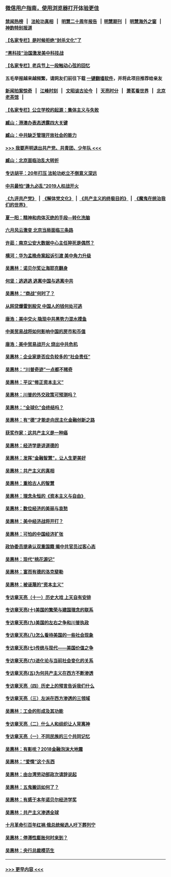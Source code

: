 ### [微信用户指南，使用浏览器打开体验更佳](https://github.com/gfw-breaker/banned-news1/blob/master/indexes/wechat-guide.md?t=0)
#### [禁闻热榜](热点新闻.md?t=0)  &nbsp;&nbsp;|&nbsp;&nbsp; [法轮功真相](https://github.com/gfw-breaker/truth/blob/master/README.md?t=0) &nbsp;&nbsp;|&nbsp;&nbsp; [明慧二十周年报告](https://github.com/gfw-breaker/mh-reports/blob/master/README.md?t=0) &nbsp;&nbsp;|&nbsp;&nbsp;[明慧期刊](https://github.com/gfw-breaker/mh-qikan) &nbsp;&nbsp;|&nbsp;&nbsp; [明慧海外之窗](https://github.com/gfw-breaker/mh-news/blob/master/README.md?t=0) &nbsp;&nbsp;|&nbsp;&nbsp; [神韵特别报道](https://github.com/gfw-breaker/mh-news/blob/master/shenyun.md?t=0)
#### [【名家专栏】是时候拒绝“封杀文化”了](../pages/nsc423/n11814093.md?t=02150833) 
#### [“黑科技”治国激发美中科技战](../pages/nsc423/n11638056.md?t=02150833) 
#### [【名家专栏】老兵节上一段触动心弦的回忆](../pages/nsc423/n11646016.md?t=02150833) 
#### 五毛举报越来越频繁，请网友们前往下载 [一键翻墙软件](https://github.com/gfw-breaker/ssr-accounts)，并将此项目推荐给亲友
#### [新闻拍案惊奇](https://github.com/gfw-breaker/banned-news1/blob/master/pages/link4.md) &nbsp;&nbsp;|&nbsp;&nbsp; [江峰时刻](https://github.com/gfw-breaker/banned-news1/blob/master/pages/link4.md) &nbsp;&nbsp;|&nbsp;&nbsp; [文昭谈古论今](https://github.com/gfw-breaker/banned-news1/blob/master/pages/link4.md) &nbsp;&nbsp;|&nbsp;&nbsp; [天亮时分](https://github.com/gfw-breaker/banned-news1/blob/master/pages/link4.md) &nbsp;&nbsp;|&nbsp;&nbsp; [萧茗看世界](https://github.com/gfw-breaker/banned-news1/blob/master/pages/link4.md) &nbsp;&nbsp;|&nbsp;&nbsp; [北京老茶馆](https://github.com/gfw-breaker/banned-news1/blob/master/pages/link4.md) &nbsp;&nbsp;|&nbsp;&nbsp; 
#### [【名家专栏】公立学校的起源：集体主义与失败](../pages/nsc423/n11601833.md?t=02150833) 
#### [臧山：港澳办表态透露四大关键](../pages/nsc423/n11421628.md?t=02150833) 
#### [臧山：中共缺乏管理开放社会的能力](../pages/nsc423/n11407457.md?t=02150833) 
#### [>>> 我要声明退出共产党、共青团、少年队 <<<](https://github.com/begood0513/goodnews/blob/master/quit/letter.md) 
#### [臧山：北京面临治乱大转折](../pages/nsc423/n11406895.md?t=02150833) 
#### [专访胡平：20年打压 法轮功屹立不倒意义深远](../pages/nsc423/n11398800.md?t=02150833) 
#### [中共最怕“逢九必乱”2019人权战开火](../pages/nsc423/n11385248.md?t=02150833) 
#### [《九评共产党》](https://github.com/begood0513/9ping.md/blob/master/README.md) &nbsp;|&nbsp; [《解体党文化》](../../../../jtdwh.md/blob/master/README.md)  &nbsp;|&nbsp; [《共产主义的终极目的》](../../../../gczydzjmd.md/blob/master/README.md) &nbsp;|&nbsp; [《魔鬼在统治我们的世界》](../../../../mgztzwmdsj.md/blob/master/README.md) 
#### [夏一阳：精神和肉体灭绝的手段—转化洗脑](../pages/nsc423/n11368250.md?t=02150833) 
#### [六月风云激变 北京当局面临三条路](../pages/nsc423/n11313668.md?t=02150833) 
#### [许茹：南京公安大数据中心主任猝死是偶然？](../pages/nsc423/n11064744.md?t=02150833) 
#### [横河：华为孟晚舟案起诉引渡 美中角力升级](../pages/nsc423/n11027230.md?t=02150833) 
#### [吴惠林：诺贝尔奖让海耶克翻身](../pages/nsc423/n10890049.md?t=02150833) 
#### [何坚：逃逃逃 逃离中国与逃离中共](../pages/nsc423/n10592891.md?t=02150833) 
#### [吴惠林：“商战”何时了？](../pages/nsc423/n10573558.md?t=02150833) 
#### [从网贷爆雷到股灾 中国人的钱何处可逃](../pages/nsc423/n10572800.md?t=02150833) 
#### [唐浩：美中交火 隐现中共黑势力混水摸鱼](../pages/nsc423/n10544040.md?t=02150833) 
#### [中美贸易战将如何影响中国的房市和币值](../pages/nsc423/n10543697.md?t=02150833) 
#### [唐浩：美中贸易战开火 烧出中共危机](../pages/nsc423/n10540126.md?t=02150833) 
#### [吴惠林：企业家是否应负较多的“社会责任”](../pages/nsc423/n10535022.md?t=02150833) 
#### [吴惠林：“川普奇迹”一点都不稀奇](../pages/nsc423/n10512808.md?t=02150833) 
#### [吴惠林：平议“修正资本主义”](../pages/nsc423/n10495724.md?t=02150833) 
#### [吴惠林：川普的外交政策可预测吗？](../pages/nsc423/n10462387.md?t=02150833) 
#### [吴惠林：“全球化”会终结吗？](../pages/nsc423/n10452838.md?t=02150833) 
#### [吴惠林：有“德”才能走向民主化金融创新之路](../pages/nsc423/n10432292.md?t=02150833) 
#### [获奖作家：这共产主义是一种癌](../pages/nsc423/n10431541.md?t=02150833) 
#### [吴惠林：经济学是讲道德的](../pages/nsc423/n10398014.md?t=02150833) 
#### [吴惠林：发挥“金融智慧”，让人生更美好](../pages/nsc423/n10375019.md?t=02150833) 
#### [吴惠林：共产主义的真相](../pages/nsc423/n10351394.md?t=02150833) 
#### [吴惠林：重拾古人的智慧](../pages/nsc423/n10337691.md?t=02150833) 
#### [吴惠林：理念永恒的《资本主义与自由》](../pages/nsc423/n10316274.md?t=02150833) 
#### [吴惠林：数位经济的美丽与哀愁](../pages/nsc423/n10292946.md?t=02150833) 
#### [吴惠林：美中经济战将开打？](../pages/nsc423/n10258825.md?t=02150833) 
#### [吴惠林：可怕的中国经济扩张](../pages/nsc423/n10219147.md?t=02150833) 
#### [政协委员提承认双重国籍 揭中共官员过客心态](../pages/nsc423/n10208809.md?t=02150833) 
#### [吴惠林：现代“桃花源记”](../pages/nsc423/n10185234.md?t=02150833) 
#### [吴惠林：富而有德的洛克斐勒](../pages/nsc423/n10142264.md?t=02150833) 
#### [吴惠林：被诬蔑的“资本主义”](../pages/nsc423/n10124816.md?t=02150833) 
#### [专访章天亮（十一）历史大戏 上天自有安排](../pages/nsc423/n10094905.md?t=02150833) 
#### [专访章天亮(十)美国的繁荣与建国理念的联系](../pages/nsc423/n10094899.md?t=02150833) 
#### [专访章天亮(九)美国的左右之争和川普执政](../pages/nsc423/n10094889.md?t=02150833) 
#### [专访章天亮(八)怎么看待美国的一些社会现象](../pages/nsc423/n10094857.md?t=02150833) 
#### [专访章天亮(七)传统与现代——美国价值之争](../pages/nsc423/n10093140.md?t=02150833) 
#### [专访章天亮(六)进化论与当前社会变化的关系](../pages/nsc423/n10092036.md?t=02150833) 
#### [专访章天亮(五)为何共产主义在西方不断渗透](../pages/nsc423/n10083620.md?t=02150833) 
#### [专访章天亮（四）历史上的预言告诉我们什么](../pages/nsc423/n10083606.md?t=02150833) 
#### [专访章天亮（三）左派在西方渗透的三领域](../pages/nsc423/n10081115.md?t=02150833) 
#### [吴惠林：工会的形成及其功能](../pages/nsc423/n10080633.md?t=02150833) 
#### [专访章天亮（二）什么人和组织让人背离神](../pages/nsc423/n10076637.md?t=02150833) 
#### [专访章天亮（一）不同民族的三个共同记忆](../pages/nsc423/n10074188.md?t=02150833) 
#### [吴惠林：有影呒？2018金融泡沫大地震](../pages/nsc423/n10040534.md?t=02150833) 
#### [吴惠林：“爱情”这个东西](../pages/nsc423/n10019423.md?t=02150833) 
#### [吴惠林：由台湾劳动部政次请辞说起](../pages/nsc423/n9979679.md?t=02150833) 
#### [吴惠林：五鬼搬运如何了？](../pages/nsc423/n9925338.md?t=02150833) 
#### [吴惠林：有感于本年诺贝尔经济学奖](../pages/nsc423/n9871883.md?t=02150833) 
#### [吴惠林：共产主义渗透全球](../pages/nsc423/n9812748.md?t=02150833) 
#### [十月革命引百年红祸 俄总统候选人吁下葬列宁](../pages/nsc423/n9810182.md?t=02150833) 
#### [吴惠林：停滞性膨胀何时来到？](../pages/nsc423/n9764136.md?t=02150833) 
#### [吴惠林：央行总裁模范生](../pages/nsc423/n9728134.md?t=02150833) 

----
#### [ >>> 更早内容 <<< ](../indexes/nsc423-earlier.md)
